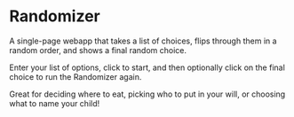 Randomizer
==========
A single-page webapp that takes a list of choices, flips through them in a random order, and shows a final random choice.

Enter your list of options, click to start, and then optionally click on the final choice to run the Randomizer again.

Great for deciding where to eat, picking who to put in your will, or choosing what to name your child!